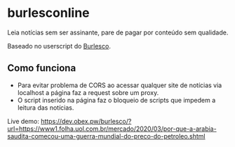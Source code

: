 # burlesconline
Leia notícias sem ser assinante, pare de pagar por conteúdo sem qualidade.

Baseado no userscript do [Burlesco](https://burles.co/).

## Como funciona
* Para evitar problema de CORS ao acessar qualquer site de notícias via localhost a página faz a request sobre um proxy.
* O script inserido na página faz o bloqueio de scripts que impedem a leitura das notícias.

Live demo: https://dev.obex.pw/burlesco/?url=https://www1.folha.uol.com.br/mercado/2020/03/por-que-a-arabia-saudita-comecou-uma-guerra-mundial-do-preco-do-petroleo.shtml
